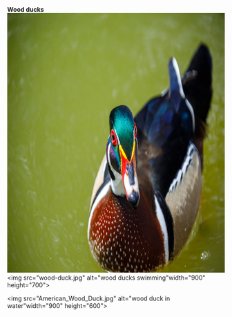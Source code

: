 <head><b>Wood ducks</b></head>
<img src="wood-duck-16633298487EQ.jpg" alt="male wood duck" width="900" height="600"/

<img src="wood-duck.jpg" alt="wood ducks swimming"width="900" height="700"><p>
<img src="American_Wood_Duck.jpg" alt="wood duck in water"width="900" height="600"><p>
